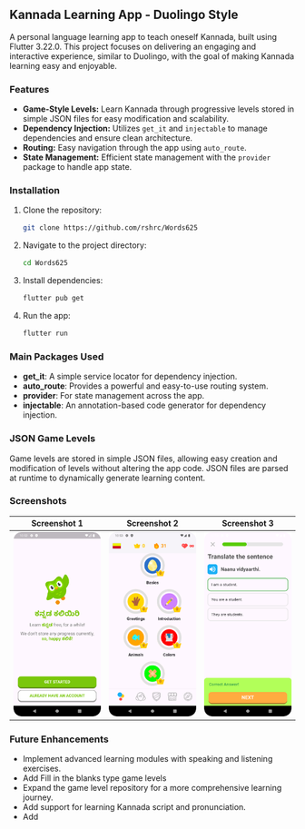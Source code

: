 ## Kannada Learning App - Duolingo Style

A personal language learning app to teach oneself Kannada, built using Flutter 3.22.0. This project focuses on delivering an engaging and interactive experience, similar to Duolingo, with the goal of making Kannada learning easy and enjoyable.

### Features

- **Game-Style Levels:** Learn Kannada through progressive levels stored in simple JSON files for easy modification and scalability.
- **Dependency Injection:** Utilizes `get_it` and `injectable` to manage dependencies and ensure clean architecture.
- **Routing:** Easy navigation through the app using `auto_route`.
- **State Management:** Efficient state management with the `provider` package to handle app state.

### Installation

1. Clone the repository:
   ```bash
   git clone https://github.com/rshrc/Words625
   ```
2. Navigate to the project directory:
   ```bash
   cd Words625
   ```
3. Install dependencies:
   ```bash
   flutter pub get
   ```
4. Run the app:
   ```bash
   flutter run
   ```

### Main Packages Used

- **get_it**: A simple service locator for dependency injection.
- **auto_route**: Provides a powerful and easy-to-use routing system.
- **provider**: For state management across the app.
- **injectable**: An annotation-based code generator for dependency injection.

### JSON Game Levels

Game levels are stored in simple JSON files, allowing easy creation and modification of levels without altering the app code. JSON files are parsed at runtime to dynamically generate learning content.

### Screenshots

| Screenshot 1                      | Screenshot 2                      | Screenshot 3                      |
|-----------------------------------|-----------------------------------|-----------------------------------|
| ![Screenshot 1](screenshot_0.png) | ![Screenshot 2](screenshot_1.png) | ![Screenshot 3](screenshot_3.png) |


### Future Enhancements

- Implement advanced learning modules with speaking and listening exercises.
- Add Fill in the blanks type game levels
- Expand the game level repository for a more comprehensive learning journey.
- Add support for learning Kannada script and pronunciation.
- Add 

